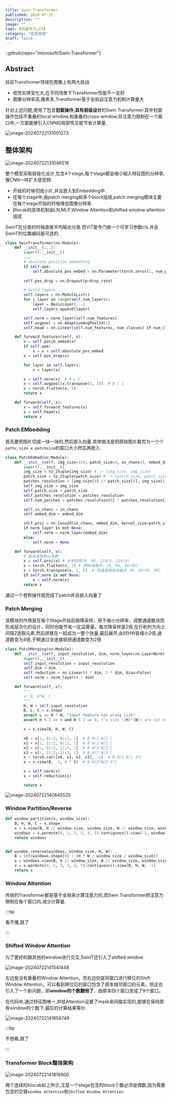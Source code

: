 ```yaml
---
title: Swin-Transformer
published: 2024-07-22
description: ""
image: ""
tags: [机器学习,CV]
category: "论文阅读"
draft: false
---
```


::github{repo="microsoft/Swin-Transformer"}

## Abstract

目前Transformer领域在图像上有两大挑战

- 视觉实体变化大,在不同场景下Transformer性能不一定好
- 图像分辨率高,像素多,Transformer基于全局自注意力机制计算量大

针对上述问题,使用了包含**划窗操作,具有层级设计**的Swin Transformer.其中划窗操作包括不重叠的local window,和重叠的cross-window,将注意力限制在一个窗口中,一方面能够引入CNN的局部性又能节省计算量.

![image-20240722131001273](https://p.ipic.vip/9ksj5c.png)

## 整体架构

![image-20240722131046518](https://p.ipic.vip/wkip7g.png)

整个模型采取层级化设计,包含4个stage,每个stage都会缩小输入特征图的分辨率,像CNN一样扩大感受野.

- 开始的时候切成小片,并且嵌入到Embedding中
- 在每个stage中,由patch merging和多个block组成,patch merging模块主要在每个stage开始的时候降低图像分辨率.
- Blocak的具体机制由LN,MLP,Window Attention和shifted window attention组成

SwinT在分类的时候直接平均输出分类.而ViT是专门做一个可学习参数cls.并且SwinT的位置编码是可选的.

```python
class SwinTransformer(nn.Module):
    def __init__(...):
        super().__init__()
        ...
        # absolute position embedding
        if self.ape:
            self.absolute_pos_embed = nn.Parameter(torch.zeros(1, num_patches, embed_dim))
            
        self.pos_drop = nn.Dropout(p=drop_rate)

        # build layers
        self.layers = nn.ModuleList()
        for i_layer in range(self.num_layers):
            layer = BasicLayer(...)
            self.layers.append(layer)

        self.norm = norm_layer(self.num_features)
        self.avgpool = nn.AdaptiveAvgPool1d(1)
        self.head = nn.Linear(self.num_features, num_classes) if num_classes > 0 else nn.Identity()

    def forward_features(self, x):
        x = self.patch_embed(x)
        if self.ape:
            x = x + self.absolute_pos_embed
        x = self.pos_drop(x)

        for layer in self.layers:
            x = layer(x)

        x = self.norm(x)  # B L C
        x = self.avgpool(x.transpose(1, 2))  # B C 1
        x = torch.flatten(x, 1)
        return x

    def forward(self, x):
        x = self.forward_features(x)
        x = self.head(x)
        return x
```

### Patch EMbedding

首先要把图片切成一块一块的,然后嵌入向量.具体做法是把原始图片裁剪为一个个`pathc_size x patchsize`的窗口大小然后再嵌入.

```python
class PatchEmbed(nn.Module):
    def __init__(self, img_size=224, patch_size=4, in_chans=3, embed_dim=96, norm_layer=None):
        super().__init__()
        img_size = to_2tuple(img_size) # -> (img_size, img_size)
        patch_size = to_2tuple(patch_size) # -> (patch_size, patch_size)
        patches_resolution = [img_size[0] // patch_size[0], img_size[1] // patch_size[1]]
        self.img_size = img_size
        self.patch_size = patch_size
        self.patches_resolution = patches_resolution
        self.num_patches = patches_resolution[0] * patches_resolution[1]

        self.in_chans = in_chans
        self.embed_dim = embed_dim

        self.proj = nn.Conv2d(in_chans, embed_dim, kernel_size=patch_size, stride=patch_size)
        if norm_layer is not None:
            self.norm = norm_layer(embed_dim)
        else:
            self.norm = None

    def forward(self, x):
        # 假设采取默认参数
        x = self.proj(x) # 出来的是(N, 96, 224/4, 224/4) 
        x = torch.flatten(x, 2) # 把HW维展开，(N, 96, 56*56)
        x = torch.transpose(x, 1, 2)  # 把通道维放到最后 (N, 56*56, 96)
        if self.norm is not None:
            x = self.norm(x)
        return x
```

通过一个卷积操作就完成了patch并且嵌入向量了

### Patch Merging

该模块的作用是在每个Stage开始前做降采样，用于缩小分辨率，调整通道数进而形成层次化的设计，同时也能节省一定运算量。每次降采样是2倍,在行和列方向上间隔2选取元素,然后拼接在一起成为一整个张量,最后展开,此时HW各缩小2倍,通道数变为4倍,子啊通过全连接层把通道数变为2倍

```python
class PatchMerging(nn.Module):
    def __init__(self, input_resolution, dim, norm_layer=nn.LayerNorm):
        super().__init__()
        self.input_resolution = input_resolution
        self.dim = dim
        self.reduction = nn.Linear(4 * dim, 2 * dim, bias=False)
        self.norm = norm_layer(4 * dim)

    def forward(self, x):
        """
        x: B, H*W, C
        """
        H, W = self.input_resolution
        B, L, C = x.shape
        assert L == H * W, "input feature has wrong size"
        assert H % 2 == 0 and W % 2 == 0, f"x size ({H}*{W}) are not even."

        x = x.view(B, H, W, C)

        x0 = x[:, 0::2, 0::2, :]  # B H/2 W/2 C
        x1 = x[:, 1::2, 0::2, :]  # B H/2 W/2 C
        x2 = x[:, 0::2, 1::2, :]  # B H/2 W/2 C
        x3 = x[:, 1::2, 1::2, :]  # B H/2 W/2 C
        x = torch.cat([x0, x1, x2, x3], -1)  # B H/2 W/2 4*C
        x = x.view(B, -1, 4 * C)  # B H/2*W/2 4*C

        x = self.norm(x)
        x = self.reduction(x)

        return x
```

![image-20240722140645525](https://p.ipic.vip/upfv1t.png)

### Window Partition/Reverse

```python
def window_partition(x, window_size):
    B, H, W, C = x.shape
    x = x.view(B, H // window_size, window_size, W // window_size, window_size, C)
    windows = x.permute(0, 1, 3, 2, 4, 5).contiguous().view(-1, window_size, window_size, C)
    return windows


def window_reverse(windows, window_size, H, W):
    B = int(windows.shape[0] / (H * W / window_size / window_size))
    x = windows.view(B, H // window_size, W // window_size, window_size, window_size, -1)
    x = x.permute(0, 1, 3, 2, 4, 5).contiguous().view(B, H, W, -1)
    return x
```

### Window Attention

传统的Transformer都是基于全局来计算注意力的,而Swin Transformer把注意力限制在每个窗口内,减少计算量.

:::tip

看不懂,跳了

:::

### Shifted Window Attention

为了更好的跟其他的window进行交互,SwinT还引入了shifted window

![image-20240722141541448](https://p.ipic.vip/ezj7mr.png)

左边是没有重叠的Window Attention，而右边则是将窗口进行移位的Shift Window Attention。可以看到移位后的窗口包含了原本相邻窗口的元素。但这也引入了一个新问题，即**window的个数翻倍了**，由原本四个窗口变成了9个窗口。

在代码中,通过特征图唯一,并给Attention设置了mask来间接实现的,能够在保持原有window的个数下,最后的计算结果等价.

![image-20240722141656749](https://p.ipic.vip/e65yx5.png)

:::tip

不想看,跳了

:::

### Transformer Block整体架构

![image-20240722141816900](https://p.ipic.vip/vwp58q.png)

两个连续的blocak如上所示,注意一个stage包含的block个数必须是偶数,因为需要包含的交替`window attention`和`Shifted Window Attention`.

